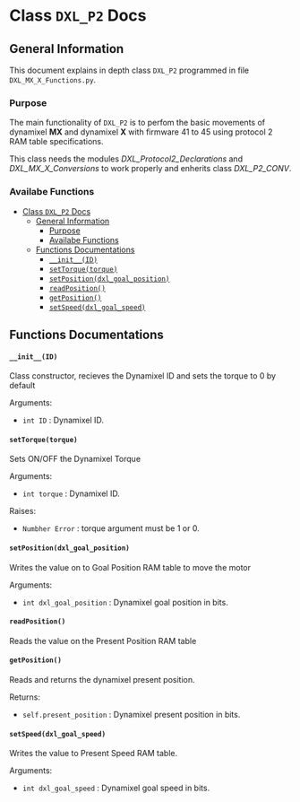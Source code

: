 # Class `DXL_P2` Docs

## General Information

This document explains in depth class `DXL_P2` programmed in file `DXL_MX_X_Functions.py`.

### Purpose

The main functionality of `DXL_P2` is to perfom the basic movements of dynamixel **MX**  and dynamixel **X** with firmware 41 to 45 using protocol 2 RAM table specifications.

This class needs the modules *DXL_Protocol2_Declarations* and *DXL_MX_X_Conversions* to work properly and enherits class *DXL_P2_CONV*.

### Availabe Functions

- [Class `DXL_P2` Docs](#class-dxl_p2-docs)
  - [General Information](#general-information)
    - [Purpose](#purpose)
    - [Availabe Functions](#availabe-functions)
  - [Functions Documentations](#functions-documentations)
      - [`__init__(ID)`](#__init__id)
      - [`setTorque(torque)`](#settorquetorque)
      - [`setPosition(dxl_goal_position)`](#setpositiondxl_goal_position)
      - [`readPosition()`](#readposition)
      - [`getPosition()`](#getposition)
      - [`setSpeed(dxl_goal_speed)`](#setspeeddxl_goal_speed)



## Functions Documentations

#### `__init__(ID)`

Class constructor, recieves the Dynamixel ID and sets the torque to 0 by default

Arguments:
+ `int ID` : Dynamixel ID.

#### `setTorque(torque)`

Sets ON/OFF the Dynamixel Torque

Arguments:
+ `int torque` : Dynamixel ID.

Raises:
+ `Numbher Error` : torque argument must be 1 or 0.

#### `setPosition(dxl_goal_position)`

Writes the value on to Goal Position RAM table to move the motor

Arguments:
+ `int dxl_goal_position` : Dynamixel goal position in bits.

#### `readPosition()`

Reads the value on the Present Position RAM table

#### `getPosition()`

Reads and returns the dynamixel present position.

Returns:
+ `self.present_position` : Dynamixel present position in bits.

#### `setSpeed(dxl_goal_speed)`

Writes the value to Present Speed RAM table.

Arguments:
+ `int dxl_goal_speed` : Dynamixel goal speed in bits.